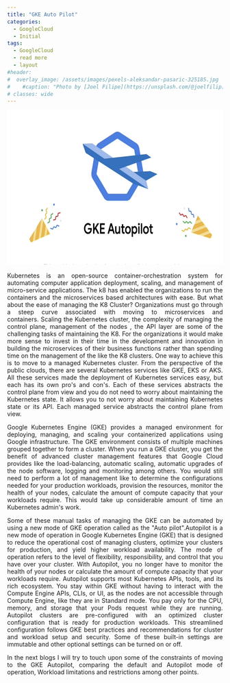 ```yaml
---
title: "GKE Auto Pilot"
categories:
  - GoogleCloud
  - Initial
tags:
  - GoogleCloud
  - read more
  - layout
#header:
#  overlay_image: /assets/images/pexels-aleksandar-pasaric-325185.jpg
#    #caption: "Photo by [Joel Filipe](https://unsplash.com/@joelfilip) on [Unsplash](https://unsplash.com)"
# classes: wide
---
```


<p align="center">
  <img width="580" height="360" src="/assets/images/Autopilot.png">
</p>

<p>
<p style="text-align: justify;">
Kubernetes is an open-source container-orchestration system for automating computer application deployment, scaling, and management of micro-service applications. The k8 has enabled the organizations to run the containers and the microservices based architectures with ease. But what about the ease of managing the K8 Cluster? Organizations must go through a steep curve associated with moving to microservices and containers. Scaling the Kubernetes cluster, the complexity of managing the control plane, management of the nodes , the API layer are some of the challenging tasks of maintaining the K8. For the organizations it would make more sense to invest in their time in the development and innovation in building the microservices of their business functions rather than spending time on the management of the like the K8 clusters. One way to achieve this is to move to a managed Kubernetes cluster. From the perspective of the public clouds, there are several Kubernetes services like GKE, EKS or AKS. All these services made the deployment of Kubernetes services easy, but each has its own pro's and con's. Each of these services abstracts the control plane from view and you do not need to worry about maintaining the Kubernetes state. It allows you to not worry about maintaining Kubernetes state or its API. Each managed service abstracts the control plane from view. <p>

<p>
<p style="text-align: justify;">
Google Kubernetes Engine (GKE) provides a managed environment for deploying, managing, and scaling your containerized applications using Google infrastructure. The GKE environment consists of multiple machines grouped together to form a cluster. When you run a GKE cluster, you get the benefit of advanced cluster management features that Google Cloud provides like the load-balancing, automatic scaling, automatic upgrades of the node software, logging and monitoring among others. You would still need to perform a lot of management like to determine the configurations needed for your production workloads, provision the resources, monitor the health of your nodes, calculate the amount of compute capacity that your workloads require. This would take up considerable amount of time an Kubernetes admin's work.<p>

<p> <p style="text-align: justify;">
Some of these manual tasks of managing the GKE can be automated by using a new mode of GKE operation called as the "Auto pilot".Autopilot is a new mode of operation in Google Kubernetes Engine (GKE) that is designed to reduce the operational cost of managing clusters, optimize your clusters for production, and yield higher workload availability. The mode of operation refers to the level of flexibility, responsibility, and control that you have over your cluster. With Autopilot, you no longer have to monitor the health of your nodes or calculate the amount of compute capacity that your workloads require. Autopilot supports most Kubernetes APIs, tools, and its rich ecosystem. You stay within GKE without having to interact with the Compute Engine APIs, CLIs, or UI, as the nodes are not accessible through Compute Engine, like they are in Standard mode. You pay only for the CPU, memory, and storage that your Pods request while they are running. Autopilot clusters are pre-configured with an optimized cluster configuration that is ready for production workloads. This streamlined configuration follows GKE best practices and recommendations for cluster and workload setup and security. Some of these built-in settings are immutable and other optional settings can be turned on or off.<p>
<p><p style="text-align: justify;">
In the next blogs I will try to touch upon some of the constraints of moving to the GKE Autopilot, comparing the default and Autopilot mode of operation, Workload limitations and restrictions among other points.<p>
